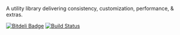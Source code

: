A utility library delivering consistency, customization, performance, & extras.

[![Bitdeli Badge](https://d2weczhvl823v0.cloudfront.net/MaciejCzyzewski/__/trend.png)](https://bitdeli.com/free "Bitdeli Badge")
[![Build Status](https://travis-ci.org/MaciejCzyzewski/__.png?branch=master)](https://travis-ci.org/MaciejCzyzewski/__)
